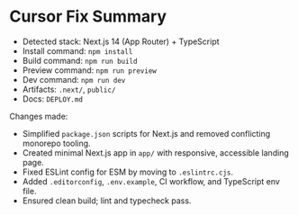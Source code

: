 # Cursor Fix Summary

- Detected stack: Next.js 14 (App Router) + TypeScript
- Install command: `npm install`
- Build command: `npm run build`
- Preview command: `npm run preview`
- Dev command: `npm run dev`
- Artifacts: `.next/`, `public/`
- Docs: `DEPLOY.md`

Changes made:
- Simplified `package.json` scripts for Next.js and removed conflicting monorepo tooling.
- Created minimal Next.js app in `app/` with responsive, accessible landing page.
- Fixed ESLint config for ESM by moving to `.eslintrc.cjs`.
- Added `.editorconfig`, `.env.example`, CI workflow, and TypeScript env file.
- Ensured clean build; lint and typecheck pass.
